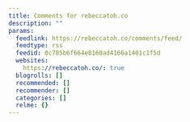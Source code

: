 ```yaml
---
title: Comments for rebeccatoh.co
description: ""
params:
  feedlink: https://rebeccatoh.co/comments/feed/
  feedtype: rss
  feedid: 0c785b6f664e8160ad4166a1401c1f5d
  websites:
    https://rebeccatoh.co/: true
  blogrolls: []
  recommended: []
  recommender: []
  categories: []
  relme: {}
---
```

